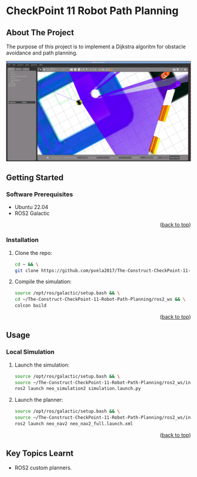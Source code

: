 # CheckPoint 11 Robot Path Planning

<a name="readme-top"></a>

## About The Project
The purpose of this project is to implement a Dijkstra algoritm for obstacle avoidance and path planning.

![This is an image](images/preview.png)

<!-- GETTING STARTED -->
## Getting Started

### Software Prerequisites
* Ubuntu 22.04
* ROS2 Galactic


<p align="right">(<a href="#readme-top">back to top</a>)</p>

<!-- INSTALLATION -->
### Installation
1. Clone the repo:
   ```sh
   cd ~ && \
   git clone https://github.com/pvela2017/The-Construct-CheckPoint-11-Robot-Path-Planning
   ```
2. Compile the simulation:
   ```sh
   source /opt/ros/galactic/setup.bash && \
   cd ~/The-Construct-CheckPoint-11-Robot-Path-Planning/ros2_ws && \
   colcon build
   ```
     
<p align="right">(<a href="#readme-top">back to top</a>)</p>


<!-- USAGE -->
## Usage
### Local Simulation
1. Launch the simulation:
   ```sh
   source /opt/ros/galactic/setup.bash && \
   source ~/The-Construct-CheckPoint-11-Robot-Path-Planning/ros2_ws/install/setup.bash && \
   ros2 launch neo_simulation2 simulation.launch.py
   ```
2. Launch the planner:
   ```sh
   source /opt/ros/galactic/setup.bash && \
   source ~/The-Construct-CheckPoint-11-Robot-Path-Planning/ros2_ws/install/setup.bash && \
   ros2 launch neo_nav2 neo_nav2_full.launch.xml
   ```

<p align="right">(<a href="#readme-top">back to top</a>)</p>


<!-- KEYS -->
## Key Topics Learnt
* ROS2 custom planners.